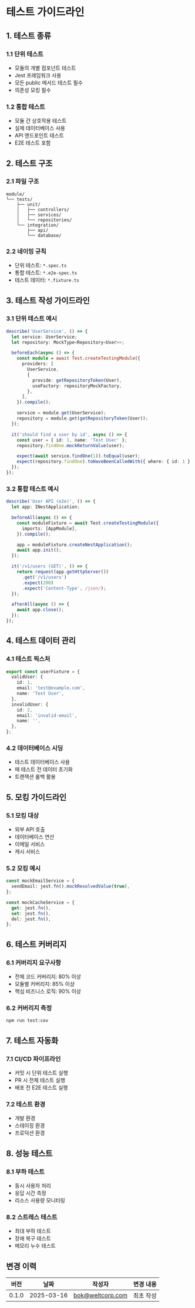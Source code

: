 # 테스트 가이드라인

## 1. 테스트 종류

### 1.1 단위 테스트
- 모듈의 개별 컴포넌트 테스트
- Jest 프레임워크 사용
- 모든 public 메서드 테스트 필수
- 의존성 모킹 필수

### 1.2 통합 테스트
- 모듈 간 상호작용 테스트
- 실제 데이터베이스 사용
- API 엔드포인트 테스트
- E2E 테스트 포함

## 2. 테스트 구조

### 2.1 파일 구조
```
module/
└── tests/
    ├── unit/
    │   ├── controllers/
    │   ├── services/
    │   └── repositories/
    └── integration/
        ├── api/
        └── database/
```

### 2.2 네이밍 규칙
- 단위 테스트: `*.spec.ts`
- 통합 테스트: `*.e2e-spec.ts`
- 테스트 데이터: `*.fixture.ts`

## 3. 테스트 작성 가이드라인

### 3.1 단위 테스트 예시
```typescript
describe('UserService', () => {
  let service: UserService;
  let repository: MockType<Repository<User>>;

  beforeEach(async () => {
    const module = await Test.createTestingModule({
      providers: [
        UserService,
        {
          provide: getRepositoryToken(User),
          useFactory: repositoryMockFactory,
        },
      ],
    }).compile();

    service = module.get(UserService);
    repository = module.get(getRepositoryToken(User));
  });

  it('should find a user by id', async () => {
    const user = { id: 1, name: 'Test User' };
    repository.findOne.mockReturnValue(user);

    expect(await service.findOne(1)).toEqual(user);
    expect(repository.findOne).toHaveBeenCalledWith({ where: { id: 1 } });
  });
});
```

### 3.2 통합 테스트 예시
```typescript
describe('User API (e2e)', () => {
  let app: INestApplication;

  beforeAll(async () => {
    const moduleFixture = await Test.createTestingModule({
      imports: [AppModule],
    }).compile();

    app = moduleFixture.createNestApplication();
    await app.init();
  });

  it('/v1/users (GET)', () => {
    return request(app.getHttpServer())
      .get('/v1/users')
      .expect(200)
      .expect('Content-Type', /json/);
  });

  afterAll(async () => {
    await app.close();
  });
});
```

## 4. 테스트 데이터 관리

### 4.1 테스트 픽스처
```typescript
export const userFixture = {
  validUser: {
    id: 1,
    email: 'test@example.com',
    name: 'Test User',
  },
  invalidUser: {
    id: 2,
    email: 'invalid-email',
    name: '',
  },
};
```

### 4.2 데이터베이스 시딩
- 테스트 데이터베이스 사용
- 매 테스트 전 데이터 초기화
- 트랜잭션 롤백 활용

## 5. 모킹 가이드라인

### 5.1 모킹 대상
- 외부 API 호출
- 데이터베이스 연산
- 이메일 서비스
- 캐시 서비스

### 5.2 모킹 예시
```typescript
const mockEmailService = {
  sendEmail: jest.fn().mockResolvedValue(true),
};

const mockCacheService = {
  get: jest.fn(),
  set: jest.fn(),
  del: jest.fn(),
};
```

## 6. 테스트 커버리지

### 6.1 커버리지 요구사항
- 전체 코드 커버리지: 80% 이상
- 모듈별 커버리지: 85% 이상
- 핵심 비즈니스 로직: 90% 이상

### 6.2 커버리지 측정
```bash
npm run test:cov
```

## 7. 테스트 자동화

### 7.1 CI/CD 파이프라인
- 커밋 시 단위 테스트 실행
- PR 시 전체 테스트 실행
- 배포 전 E2E 테스트 실행

### 7.2 테스트 환경
- 개발 환경
- 스테이징 환경
- 프로덕션 환경

## 8. 성능 테스트

### 8.1 부하 테스트
- 동시 사용자 처리
- 응답 시간 측정
- 리소스 사용량 모니터링

### 8.2 스트레스 테스트
- 최대 부하 테스트
- 장애 복구 테스트
- 메모리 누수 테스트

## 변경 이력
| 버전 | 날짜 | 작성자 | 변경 내용 |
|------|------|--------|-----------|
| 0.1.0 | 2025-03-16 | bok@weltcorp.com | 최초 작성 |
